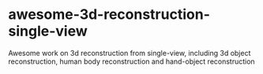 # awesome-3d-reconstruction-single-view
Awesome work on 3d reconstruction from single-view, including 3d object reconstruction, human body reconstruction and hand-object reconstruction
